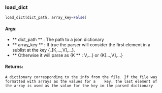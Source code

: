 

### load_dict
```python
load_dict(dict_path, array_key=False)
```


#### Args:

* ** dict_path ** :  The path to a json dictionary
* ** array_key ** :  If true the parser will consider the first element in a sublist at the key {_[K,...,V],...}.
* ** Otherwise it will parse as {K ** : V,...} or {K[...,V],...}

#### Returns:
    A dictionary corresponding to the info from the file. If the file was formatted with arrays as the values for a    key, the last element of the array is used as the value for the key in the parsed dictionary